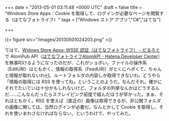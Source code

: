 
+++
date = "2013-05-01 03:11:48 +0000 UTC"
draft = false
title = "Windows Store Apps：Cookie を取得して、ログインが必要なページを閲覧する（はてなフォトライフ）"
tags = ["Windows ストア アプリ","C#","はてな"]

+++


{{< figure src="/images/20130501024203.png"  >}}

てはて、<a href="https://blog.daruyanagi.jp/entry/2013/04/30/190004">Widows Store Apps: WSSE 認証（はてなフォトライフ） - だるろぐ</a> で AtomPub API（<a href="http://developer.hatena.ne.jp/ja/documents/fotolife/apis/atom">はてなフォトライフAtomAPI - Hatena Developer Center</a>）を無事叩けるようになったのだが、これがショボい。ファイルの操作系（EditURI）はともかく、情報の取得系（FeedURI）がとくにヘボくて、ちゃんと情報が取れないわ<a href="#f-eed2f1fc" name="fn-eed2f1fc" title="うちの環境では hatena:imageurl の情報が欠損する">*1</a>、ルートフォルダの内容しか取得できないわ。どうやら「情報の取得には RSS を使ってね」ということのようだ。なんだそれ。確かにそれでたいていは十分かもしれないけど、フォルダの列挙なんかはどうするんだ……こんなんだったらスクレイピング前提で組んだほうが早かった。まぁ、それはともかく。RSS を使えば（直近の）画像は取得できるが、非公開フォルダの画像に関しては、当然ログインが必要だ。なんとかして Cookie を取得し、それを使いまわさなければならない。というわけで、やってみた。


